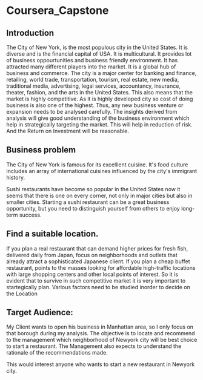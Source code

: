 # Coursera_Capstone

## Introduction
The City of New York, is the most populous city in the United States. It is diverse and is the financial capital of USA. It is multicultural. It provides lot of business oppourtunities and business friendly environment. It has attracted many different players into the market. It is a global hub of business and commerce. The city is a major center for banking and finance, retailing, world trade, transportation, tourism, real estate, new media, traditional media, advertising, legal services, accountancy, insurance, theater, fashion, and the arts in the United States. This also means that the market is highly competitive. As it is highly developed city so cost of doing business is also one of the highest. Thus, any new business venture or expansion needs to be analysed carefully. The insights derived from analysis will give good understanding of the business environment which help in strategically targeting the market. This will help in reduction of risk. And the Return on Investment will be reasonable.

## Business problem
The City of New York is famous for its excelllent cuisine. It's food culture includes an array of international cuisines influenced by the city's immigrant history.

Sushi restaurants have become so popular in the United States now it seems that there is one on every corner, not only in major cities but also in smaller cities. Starting a sushi restaurant can be a great business opportunity, but you need to distinguish yourself from others to enjoy long-term success.

## Find a suitable location.
If you plan a real restaurant that can demand higher prices for fresh fish, delivered daily from Japan, focus on neighborhoods and outlets that already attract a sophisticated Japanese client. If you plan a cheap buffet restaurant, points to the masses looking for affordable high-traffic locations with large shopping centers and other local points of interest. So it is evident that to survive in such competitive market it is very important to startegically plan. Various factors need to be studied inorder to decide on the Location

## Target Audience:
My Client wants to open his business in Manhattan area, so I only focus on that borough during my analysis. The objective is to locate and recommend to the management which neighborhood of Newyork city will be best choice to start a restaurant. The Management also expects to understand the rationale of the recommendations made.

This would interest anyone who wants to start a new restaurant in Newyork city.
